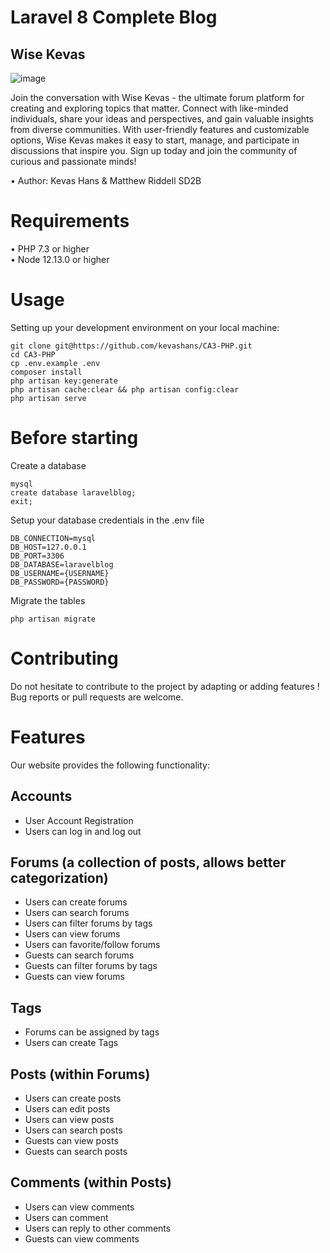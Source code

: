 # Laravel 8 Complete Blog
## Wise Kevas
<img alt="image" src="https://cdn.discordapp.com/emojis/1073643496814166056.webp?size=96&quality=lossless">

Join the conversation with Wise Kevas - the ultimate forum platform for creating and exploring topics that matter. Connect with like-minded individuals, share your ideas and perspectives, and gain valuable insights from diverse communities. With user-friendly features and customizable options, Wise Kevas makes it easy to start, manage, and participate in discussions that inspire you. Sign up today and join the community of curious and passionate minds!


•	Author: Kevas Hans & Matthew Riddell SD2B<br>

# Requirements
•	PHP 7.3 or higher <br>
•	Node 12.13.0 or higher <br>

# Usage <br>
Setting up your development environment on your local machine: <br>
```
git clone git@https://github.com/kevashans/CA3-PHP.git
cd CA3-PHP
cp .env.example .env
composer install
php artisan key:generate
php artisan cache:clear && php artisan config:clear
php artisan serve
```

# Before starting <br>
Create a database <br>
```
mysql
create database laravelblog;
exit;
```

Setup your database credentials in the .env file <br>
```
DB_CONNECTION=mysql
DB_HOST=127.0.0.1
DB_PORT=3306
DB_DATABASE=laravelblog
DB_USERNAME={USERNAME}
DB_PASSWORD={PASSWORD}
```

Migrate the tables
```
php artisan migrate
```

# Contributing
Do not hesitate to contribute to the project by adapting or adding features ! Bug reports or pull requests are welcome.

# Features
Our website provides the following functionality:

## Accounts
- User Account Registration
- Users can log in and log out

## Forums (a collection of posts, allows better categorization)
- Users can create forums
- Users can search forums
- Users can filter forums by tags
- Users can view forums
- Users can favorite/follow forums
- Guests can search forums
- Guests can filter forums by tags
- Guests can view forums

## Tags
- Forums can be assigned by tags
- Users can create Tags

## Posts (within Forums)
- Users can create posts
- Users can edit posts
- Users can view posts
- Users can search posts
- Guests can view posts
- Guests can search posts

## Comments (within Posts)
- Users can view comments
- Users can comment
- Users can reply to other comments
- Guests can view comments

